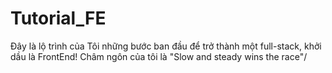 # Tutorial_FE
Đây là lộ trình của Tôi những bước ban đầu để trở thành một full-stack, khởi dầu là FrontEnd! Châm ngôn của tôi là "Slow and steady wins the race"/
